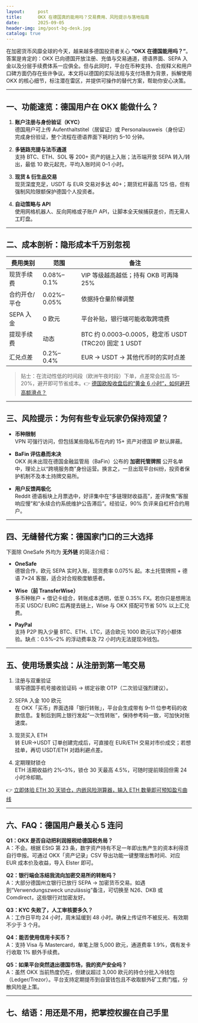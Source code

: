 ```yaml
---
layout:     post
title:      OKX 在德国真的能用吗？交易费用、风险提示与落地指南
date:       2025-09-05
header-img: img/post-bg-desk.jpg
catalog: true
---
```


在加密货币风靡全球的今天，越来越多德国投资者关心 **“OKX 在德国能用吗？”**。答案是肯定的：OKX 已向德国开放注册、充值与交易通道，德语界面、SEPA 入金以及分层手续费体系一应俱全。但与此同时，平台在币种支持、合规释义和用户口碑方面仍存在些许争议。本文将以德国的实际法规与支付场景为背景，拆解使用 OKX 的核心细节，标注潜在雷区，并提供可操作的替代方案，帮助你安心决策。

---

## 一、功能速览：德国用户在 OKX 能做什么？

1. **账户注册与身份验证（KYC）**  
   德国用户可上传 Aufenthaltstitel（居留证）或 Personalausweis（身份证）完成身份验证，整个流程在德语界面下耗时约 5–10 分钟。

2. **多链路充提与法币通道**  
   支持 BTC、ETH、SOL 等 200+ 资产的链上入账；法币端开放 SEPA 转入/转出，最低 10 欧元起充，平均入账时间 0–1 小时。

3. **现货 & 衍生品交易**  
   现货深度充足，USDT 与 EUR 交易对多达 40+；期货杠杆最高 125 倍，但有强制风险限额保护德国个人投资者。

4. **自动策略与 API**  
   使用网格机器人、反向网格或子账户 API，让脚本全天候捕获差价，而无需人工盯盘。

---

## 二、成本剖析：隐形成本千万别忽视

| 费用类别 | 范围 | 备注 |
| --- | --- | --- |
| 现货手续费 | 0.08%–0.1% | VIP 等级越高越低；持有 OKB 可再降 25% |
| 合约开仓/平仓 | 0.02%–0.05% | 依据持仓量阶梯调整 |
| SEPA 入金 | 0 欧元 | 平台补贴，银行端可能收取跨境费 |
| 提现手续费 | 动态 | BTC 约 0.0003–0.0005，稳定币 USDT (TRC20) 固定 1 USDT |
| 汇兑点差 | 0.2%–0.4% | EUR → USDT → 其他代币时的实时点差 |

> 贴士：在流动性低的时间段（欧洲午夜时段）下单，点差常会拉高 15–20%，避开即可节省成本。👉 [德国欧股收盘后的“黄金 6 小时”，如何避开高额滑点？](https://okxdog.com/)

---

## 三、风险提示：为何有些专业玩家仍保持观望？

- **币种限制**  
  VPN 可强行访问，但包括某些隐私币在内的 15+ 资产对德国 IP 默认屏蔽。

- **BaFin 评估悬而未决**  
  OKX 尚未出现在德国金融监管局（BaFin）公布的 **加密托管牌照** 公开名单中，理论上以“跨境服务商”身份运营。换言之，一旦出现平台纠纷，投资者保护机制不及本土持牌交易所。

- **用户反馈两极化**  
  Reddit 德语板块上月票选中，好评集中在“多链理财收益高”，差评聚焦“客服响应慢”和“永续合约系统维护公告滞后”。经验证，90% 负评来自杠杆合约用户。

---

## 四、无缝替代方案：德国家门口的三大选择

下面除 OneSafe 外均为 **无外链** 的简洁介绍：

- **OneSafe**  
  德银合作，欧元 SEPA 实时入账，现货费率 0.075% 起。本土托管牌照 + 德语 7×24 客服，适合对合规极度敏感者。

- **Wise（前 TransferWise）**  
  多币种账户 + 借记卡组合，转账成本透明，低至 0.35% FX。若你只是想用法币买 USDC/ EURC 后再提去链上，Wise 与 OKX 搭配可节省 50% 以上汇兑费。

- **PayPal**  
  支持 P2P 购入少量 BTC、ETH、LTC，适合欧元 1000 欧元以下的小额体验。缺点：0.5%–2% 的浮动费率及 72 小时内无法提现冷钱包。

---

## 五、使用场景实战：从注册到第一笔交易

1. 注册与双重验证  
   填写德国手机号接收验证码 → 绑定谷歌 OTP（二次验证强烈建议）。

2. SEPA 入金 100 欧元  
   在 OKX「买币」界面选择「银行转账」，平台会生成带有 9–11 位参考码的收款信息。复制后到网上银行发起“一次性转账”，保持参考码一致，可加快对账速度。

3. 现货买入 ETH  
   转 EUR→USDT 订单创建完成后，可直接在 EUR/ETH 交易对市价成交；若想挂单，再切 USDT/ETH 对趋利避点差。

4. 定期理财锁仓  
   ETH 活期收益约 2%–3%，锁仓 30 天最高 4.5%，可随时提前赎回但需 24 小时冷却期。

👉 [立即体验 ETH 30 天锁仓，内嵌风险测算器，输入 ETH 数量即可预知盈亏曲线](https://okxdog.com/)

---

## 六、FAQ：德国用户最关心 5 连问

**Q1：OKX 是否自动把利润报税给德国税务局？**  
A：不会。根据 EStG 第 23 条，数字资产持有不足一年即出售产生的资本利得须自行申报。可通过 OKX「资产记录」CSV 导出功能一键整理出售时间、对应 EUR 成本价及收益，导入 Elster 即可。

**Q2：银行端会冻结我流向加密交易所的转账吗？**  
A：大部分德国州立银行已放行 SEPA → 加密货币交易。如遇到“Verwendungszweck unzulässig”备注，可切换至 N26、DKB 或 Comdirect，这些银行对加密友好。

**Q3：KYC 失败了，人工审核要多久？**  
A：工作日平均 24 小时，周末延缓到 48 小时。确保上传证件不被反光、有效期不少于 3 个月。

**Q4：能否使用信用卡买币？**  
A：支持 Visa 与 Mastercard，单笔上限 5,000 欧元，通道费率 1.9%，偶有发卡行收取 1% 额外手续费。

**Q5：如果平台突然退出德国市场，我的资产安全吗？**  
A：虽然 OKX 当前热度仍在，但建议超过 3,000 欧元的持仓分批入冷钱包（Ledger/Trezor）。平台支持定期提币到自营钱包且不收取额外矿工费门槛，分散风险是上策。

---

## 七、结语：用还是不用，把掌控权握在自己手里